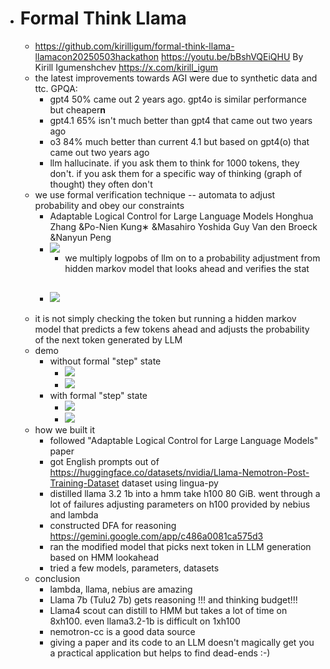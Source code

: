 - # Formal Think Llama
    - https://github.com/kirilligum/formal-think-llama-llamacon20250503hackathon
      https://youtu.be/bBshVQEiQHU
      By Kirill Igumenshchev https://x.com/kirill_igum
    - the latest improvements towards AGI were due to synthetic data and ttc. GPQA: 
        - gpt4 50% came out 2 years ago. gpt4o is similar performance but cheaper**n**
        - gpt4.1 65% isn't much better than gpt4 that came out two years ago
        - o3 84% much better than current 4.1 but based on gpt4(o) that came out two years ago
        - llm hallucinate. if you ask them to think for 1000 tokens, they don't. if you ask them for a specific way of thinking (graph of thought) they often don't
    - we use formal verification technique -- automata to adjust probability and obey our constraints
        - Adaptable Logical Control for Large Language Models
          Honghua Zhang &Po-Nien Kung∗ &Masahiro Yoshida Guy Van den Broeck &Nanyun Peng
        - ![](https://firebasestorage.googleapis.com/v0/b/firescript-577a2.appspot.com/o/imgs%2Fapp%2Fkirilligum-personal%2FFTLJxxBadX.png?alt=media&token=c6f75151-7a8b-4a61-a470-7d17637ec289)
            - we multiply logpobs of llm on to a probability adjustment from hidden markov model that looks ahead and verifies the stat
        - ![](https://firebasestorage.googleapis.com/v0/b/firescript-577a2.appspot.com/o/imgs%2Fapp%2Fkirilligum-personal%2FNsZ0RAQfpX.png?alt=media&token=bea3cdd5-ddc7-4cb3-85fa-83db9af8a6d7)
            - 
    - it is not simply checking the token but running a hidden markov model that predicts a few tokens ahead and adjusts the probability of the next token generated by LLM
    - demo
        - without formal "step" state
            - ![](https://firebasestorage.googleapis.com/v0/b/firescript-577a2.appspot.com/o/imgs%2Fapp%2Fkirilligum-personal%2F_MFnyJ-TU2.png?alt=media&token=0bf218f5-7cdc-44ba-9701-d454d0741787)
            - ![](https://firebasestorage.googleapis.com/v0/b/firescript-577a2.appspot.com/o/imgs%2Fapp%2Fkirilligum-personal%2FoJj35TVXHL.png?alt=media&token=78a90742-c0a1-479e-969b-14561ae78525)
        - with formal "step" state
            - ![](https://firebasestorage.googleapis.com/v0/b/firescript-577a2.appspot.com/o/imgs%2Fapp%2Fkirilligum-personal%2FWHZ182ST-B.png?alt=media&token=56fe573f-08b8-4507-9007-259165829cd1)
            - ![](https://firebasestorage.googleapis.com/v0/b/firescript-577a2.appspot.com/o/imgs%2Fapp%2Fkirilligum-personal%2F8O1B1yb_t5.png?alt=media&token=5d835583-0733-47de-9f8b-5d4232433cad)
    - how we built it
        - followed "Adaptable Logical Control for Large Language Models" paper 
        - got English prompts out of https://huggingface.co/datasets/nvidia/Llama-Nemotron-Post-Training-Dataset dataset using lingua-py
        - distilled llama 3.2 1b into a hmm take h100 80 GiB. went through a lot of failures adjusting parameters on h100 provided by nebius and lambda
        - constructed DFA for reasoning https://gemini.google.com/app/c486a0081ca575d3
        - ran the modified model that picks next token in LLM generation based on HMM lookahead
        - tried a few models, parameters, datasets
    - conclusion
        - lambda, llama, nebius are amazing
        - Llama 7b (Tulu2 7b) gets reasoning !!! and thinking budget!!!
        - Llama4 scout can distill to HMM but takes a lot of time on 8xh100. even llama3.2-1b is difficult on 1xh100
        - nemotron-cc is a good data source
        - giving a paper and its code to an LLM doesn't magically get you a practical application but helps to find dead-ends :-)
